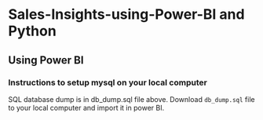 # Sales-Insights-using-Power-BI and Python

## Using Power BI

### Instructions to setup mysql on your local computer

SQL database dump is in db_dump.sql file above. Download `db_dump.sql` file to your local computer and import it in power BI.


